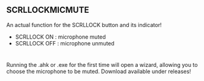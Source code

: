 ## SCRLLOCKMICMUTE
An actual function for the SCRLLOCK button and its indicator!
- SCRLLOCK ON : microphone muted
- SCRLLOCK OFF : microphone unmuted
#
Running the .ahk or .exe for the first time will open a wizard, allowing you to choose the microphone to be muted. Download available under releases!
